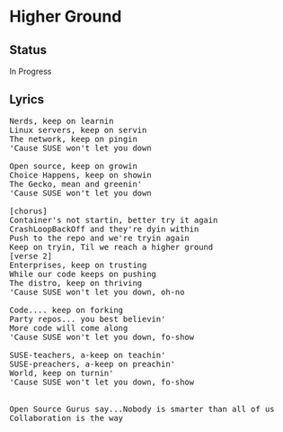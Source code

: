 # Higher Ground

## Status
In Progress

## Lyrics
<pre>
Nerds, keep on learnin
Linux servers, keep on servin
The network, keep on pingin
'Cause SUSE won't let you down

Open source, keep on growin
Choice Happens, keep on showin
The Gecko, mean and greenin'
'Cause SUSE won't let you down

[chorus]
Container's not startin, better try it again
CrashLoopBackOff and they're dyin within
Push to the repo and we're tryin again
Keep on tryin, Til we reach a higher ground
[verse 2]
Enterprises, keep on trusting
While our code keeps on pushing
The distro, keep on thriving
'Cause SUSE won't let you down, oh-no

Code.... keep on forking
Party repos... you best believin'
More code will come along
'Cause SUSE won't let you down, fo-show

SUSE-teachers, a-keep on teachin'
SUSE-preachers, a-keep on preachin'
World, keep on turnin'
'Cause SUSE won't let you down, fo-show


Open Source Gurus say...Nobody is smarter than all of us
Collaboration is the way
</pre>
